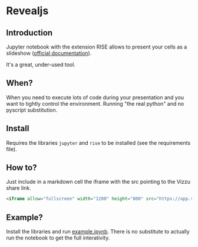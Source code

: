 # Revealjs

## Introduction
Jupyter notebook with the extension RISE allows to present your cells as a slideshow ([official documentation](https://rise.readthedocs.io/en/latest/)).

It's a great, under-used tool. 

## When?
When you need to execute lots of code during your presentation and you want to tightly control the environment. Running "the real python" and no pyscript substitution.

## Install
Requires the libraries `jupyter` and `rise` to be installed (see the requirements file).

## How to?

Just include in a markdown cell the iframe with the src pointing to the Vizzu share link.

```html
<iframe allow="fullscreen" width="1200" height="800" src="https://app.vizzu.io/share/story/66a27508fc673fda605c33da-Sample-2-Music"></iframe>
```

## Example?
Install the libraries and run [example.ipynb](https://sebastiandres.github.io/embedding_vizzu/html/example.ipynb). There is no substitute to actually run the notebook to get the full interativity.